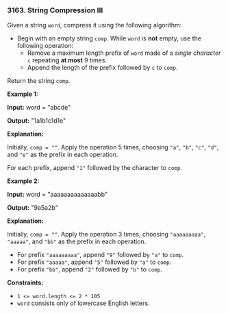 ### 3163\. String Compression III

Given a string `word`, compress it using the following algorithm:

*   Begin with an empty string `comp`. While `word` is **not** empty, use the following operation:
    *   Remove a maximum length prefix of `word` made of a _single character_ `c` repeating **at most** 9 times.
    *   Append the length of the prefix followed by `c` to `comp`.

Return the string `comp`.

**Example 1:**

**Input:** word = "abcde"

**Output:** "1a1b1c1d1e"

**Explanation:**

Initially, `comp = ""`. Apply the operation 5 times, choosing `"a"`, `"b"`, `"c"`, `"d"`, and `"e"` as the prefix in each operation.

For each prefix, append `"1"` followed by the character to `comp`.

**Example 2:**

**Input:** word = "aaaaaaaaaaaaaabb"

**Output:** "9a5a2b"

**Explanation:**

Initially, `comp = ""`. Apply the operation 3 times, choosing `"aaaaaaaaa"`, `"aaaaa"`, and `"bb"` as the prefix in each operation.

*   For prefix `"aaaaaaaaa"`, append `"9"` followed by `"a"` to `comp`.
*   For prefix `"aaaaa"`, append `"5"` followed by `"a"` to `comp`.
*   For prefix `"bb"`, append `"2"` followed by `"b"` to `comp`.

**Constraints:**

*   `1 <= word.length <= 2 * 105`
*   `word` consists only of lowercase English letters.
